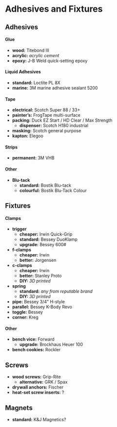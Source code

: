 # Adhesives and Fixtures

## Adhesives

#### Glue

- **wood:** Titebond III
- **acrylic:** *acrylic cement*
- **epoxy:** J-B Weld quick-setting epoxy

#### Liquid Adhesives

- **standard:** Loctite PL 8X
- **marine:** 3M marine adhesive sealant 5200

#### Tape

- **electrical:** Scotch Super 88 / 33+
- **painter’s:** FrogTape multi-surface
- **packing:** Duck EZ Start / HD Clear / Max Strength
	- **dispenser:** Scotch H180 industrial
- **masking:** Scotch general purpose
- **kapton:** Elegoo

#### Strips

- **permanent:** 3M VHB

#### Other

- **Blu-tack**
	- **standard:** Bostik Blu-tack
	- **colourful:** Bostik Blu-Tack Colour

## Fixtures

#### Clamps

- **trigger** 
	- **cheaper:** Irwin Quick-Grip
	- **standard:** Bessey DuoKlamp
	- **upgrade:** Bessey 600#
- **f-clamps** 
	- **cheaper:** Irwin
	- **better:** Jorgensen
- **c-clamps**
	- **cheaper:** Irwin
	- **better:** Stanley Proto
	- **DIY:** *3D printed*
- **spring** 
	- **standard:** *any from reputable brand*
	- **DIY:** *3D printed*
- **pipe:** Bessey 3/4" H-style
- **parallel:** Bessey K-Body Revo
- **toggle:** Bessey
- **corner:** Kreg

#### Other

- **bench vice:** Forward
	- **upgrade:** Brockhaus Heuer 100
- **bench cookies:** Rockler

## Screws

- **wood** **screws:** Grip-Rite
	- **alternative:** GRK / Spax
- **drywall anchors:** Fischer
- **heat-set screw inserts:** ?

## Magnets

- **standard:** K&J Magnetics?